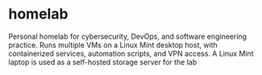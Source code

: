 # homelab
Personal homelab for cybersecurity, DevOps, and software engineering practice. Runs multiple VMs on a Linux Mint desktop host, with containerized services, automation scripts, and VPN access. A Linux Mint laptop is used as a self-hosted storage server for the lab
